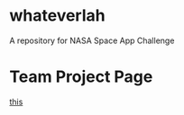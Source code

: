 # whateverlah
A repository for NASA Space App Challenge

# Team Project Page
[this](https://2019.spaceappschallenge.org/challenges/living-our-world/1up-nasa-earth/teams/whatever-lah/project)

